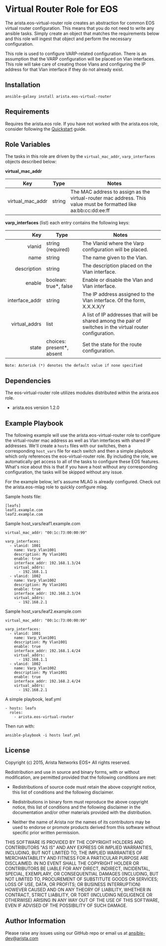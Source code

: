 Virtual Router Role for EOS
===========================

The arista.eos-virtual-router role creates an abstraction for common EOS
virtual router configuration. This means that you do not need to write any
ansible tasks. Simply create an object that matches the requirements below
and this role will ingest that object and perform the necessary configuration.

This role is used to configure VARP-related configuration. There is
an assumption that the VARP configuration will be placed on Vlan interfaces.
This role will take care of creating those Vlans and configuring the IP address
for that Vlan interface if they do not already exist.

Installation
------------

```
ansible-galaxy install arista.eos-virtual-router
```


Requirements
------------

Requires the arista.eos role.  If you have not worked with the arista.eos role,
consider following the [Quickstart][quickstart] guide.

Role Variables
--------------

The tasks in this role are driven by the ``virtual_mac_addr``,
``varp_interfaces`` objects described below:

**virtual_mac_addr**

|        Key       |  Type  | Notes                                                                                                            |
|:----------------:|:------:|------------------------------------------------------------------------------------------------------------------|
| virtual_mac_addr | string | The MAC address to assign as the virtual-router mac address. This value must be formatted like aa:bb:cc:dd:ee:ff |


**varp_interfaces** (list) each entry contains the following keys:

|            Key | Type                      | Notes                                                                                                      |
|---------------:|---------------------------|------------------------------------------------------------------------------------------------------------|
|         vlanid | string (required)         | The Vlanid where the Varp configuration will be placed.                                                    |
|           name | string                    | The name given to the Vlan.                                                                                |
|    description | string                    | The description placed on the Vlan interface.                                                              |
|         enable | boolean: true*, false     | Enable or disable the Vlan and Vlan interface.                                                             |
| interface_addr | string                    | The IP address assigned to the Vlan interface. Of the form, X.X.X.X/Y                                      |
|  virtual_addrs | list                      | A list of IP addresses that will be shared among the pair of switches in the virtual router configuration. |
|          state | choices: present*, absent | Set the state for the route configuration.                                                                 |


```
Note: Asterisk (*) denotes the default value if none specified
```


Dependencies
------------

The eos-virtual-router role utilizes modules distributed within the
arista.eos role.

- arista.eos version 1.2.0

Example Playbook
----------------

The following example will use the arista.eos-virtual-router role to configure
the virtual-router mac address as well as Vlan interfaces with shared IP addresses.
We'll create a ``hosts`` files with our switches, then a corresponding
``host_vars`` file for each switch and then a simple playbook which only
references the eos-virtual-router role. By including the role, we automatically
get access to all of the tasks to configure these EOS features. What's nice
about this is that if you have a host without any corresponding configuration,
the tasks will be skipped without any issue.

For the example below, let's assume MLAG is already configured. Check out the
arista.eos-mlag role to quickly configure mlag.

Sample hosts file:

    [leafs]
    leaf1.example.com
    leaf2.example.com


Sample host_vars/leaf1.example.com

    virtual_mac_addr: "00:1c:73:00:00:99"

    varp_interfaces:
      - vlanid: 1001
        name: Varp_Vlan1001
        description: My Vlan1001
        enable: true
        interface_addr: 192.168.1.3/24
        virtual_addrs:
          - 192.168.1.1
      - vlanid: 1002
        name: Varp_Vlan1002
        description: My Vlan1001
        enable: true
        interface_addr: 192.168.2.3/24
        virtual_addrs:
          - 192.168.2.1


Sample host_vars/leaf2.example.com

    virtual_mac_addr: "00:1c:73:00:00:99"

    varp_interfaces:
      - vlanid: 1001
        name: Varp_Vlan1001
        description: My Vlan1001
        enable: true
        interface_addr: 192.168.1.4/24
        virtual_addrs:
          - 192.168.1.1
      - vlanid: 1002
        name: Varp_Vlan1002
        description: My Vlan1001
        enable: true
        interface_addr: 192.168.2.4/24
        virtual_addrs:
          - 192.168.2.1


A simple playbook, leaf.yml

    - hosts: leafs
      roles:
        - arista.eos-virtual-router

Then run with:

    ansible-playbook -i hosts leaf.yml

License
-------

Copyright (c) 2015, Arista Networks EOS+
All rights reserved.

Redistribution and use in source and binary forms, with or without
modification, are permitted provided that the following conditions are met:

* Redistributions of source code must retain the above copyright notice, this
  list of conditions and the following disclaimer.

* Redistributions in binary form must reproduce the above copyright notice,
  this list of conditions and the following disclaimer in the documentation
  and/or other materials provided with the distribution.

* Neither the name of Arista nor the names of its
  contributors may be used to endorse or promote products derived from
  this software without specific prior written permission.

THIS SOFTWARE IS PROVIDED BY THE COPYRIGHT HOLDERS AND CONTRIBUTORS "AS IS"
AND ANY EXPRESS OR IMPLIED WARRANTIES, INCLUDING, BUT NOT LIMITED TO, THE
IMPLIED WARRANTIES OF MERCHANTABILITY AND FITNESS FOR A PARTICULAR PURPOSE ARE
DISCLAIMED. IN NO EVENT SHALL THE COPYRIGHT HOLDER OR CONTRIBUTORS BE LIABLE
FOR ANY DIRECT, INDIRECT, INCIDENTAL, SPECIAL, EXEMPLARY, OR CONSEQUENTIAL
DAMAGES (INCLUDING, BUT NOT LIMITED TO, PROCUREMENT OF SUBSTITUTE GOODS OR
SERVICES; LOSS OF USE, DATA, OR PROFITS; OR BUSINESS INTERRUPTION) HOWEVER
CAUSED AND ON ANY THEORY OF LIABILITY, WHETHER IN CONTRACT, STRICT LIABILITY,
OR TORT (INCLUDING NEGLIGENCE OR OTHERWISE) ARISING IN ANY WAY OUT OF THE USE
OF THIS SOFTWARE, EVEN IF ADVISED OF THE POSSIBILITY OF SUCH DAMAGE.

Author Information
------------------

Please raise any issues using our GitHub repo or email us at ansible-dev@arista.com

[quickstart]: http://ansible-eos.readthedocs.org/en/latest/quickstart.html
